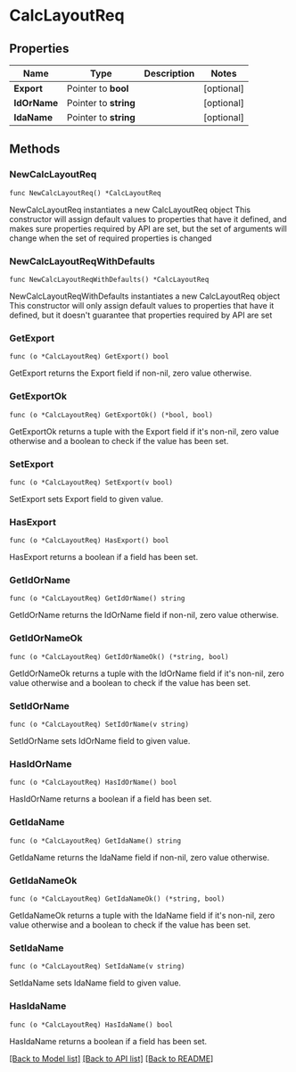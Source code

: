 # CalcLayoutReq

## Properties

Name | Type | Description | Notes
------------ | ------------- | ------------- | -------------
**Export** | Pointer to **bool** |  | [optional] 
**IdOrName** | Pointer to **string** |  | [optional] 
**IdaName** | Pointer to **string** |  | [optional] 

## Methods

### NewCalcLayoutReq

`func NewCalcLayoutReq() *CalcLayoutReq`

NewCalcLayoutReq instantiates a new CalcLayoutReq object
This constructor will assign default values to properties that have it defined,
and makes sure properties required by API are set, but the set of arguments
will change when the set of required properties is changed

### NewCalcLayoutReqWithDefaults

`func NewCalcLayoutReqWithDefaults() *CalcLayoutReq`

NewCalcLayoutReqWithDefaults instantiates a new CalcLayoutReq object
This constructor will only assign default values to properties that have it defined,
but it doesn't guarantee that properties required by API are set

### GetExport

`func (o *CalcLayoutReq) GetExport() bool`

GetExport returns the Export field if non-nil, zero value otherwise.

### GetExportOk

`func (o *CalcLayoutReq) GetExportOk() (*bool, bool)`

GetExportOk returns a tuple with the Export field if it's non-nil, zero value otherwise
and a boolean to check if the value has been set.

### SetExport

`func (o *CalcLayoutReq) SetExport(v bool)`

SetExport sets Export field to given value.

### HasExport

`func (o *CalcLayoutReq) HasExport() bool`

HasExport returns a boolean if a field has been set.

### GetIdOrName

`func (o *CalcLayoutReq) GetIdOrName() string`

GetIdOrName returns the IdOrName field if non-nil, zero value otherwise.

### GetIdOrNameOk

`func (o *CalcLayoutReq) GetIdOrNameOk() (*string, bool)`

GetIdOrNameOk returns a tuple with the IdOrName field if it's non-nil, zero value otherwise
and a boolean to check if the value has been set.

### SetIdOrName

`func (o *CalcLayoutReq) SetIdOrName(v string)`

SetIdOrName sets IdOrName field to given value.

### HasIdOrName

`func (o *CalcLayoutReq) HasIdOrName() bool`

HasIdOrName returns a boolean if a field has been set.

### GetIdaName

`func (o *CalcLayoutReq) GetIdaName() string`

GetIdaName returns the IdaName field if non-nil, zero value otherwise.

### GetIdaNameOk

`func (o *CalcLayoutReq) GetIdaNameOk() (*string, bool)`

GetIdaNameOk returns a tuple with the IdaName field if it's non-nil, zero value otherwise
and a boolean to check if the value has been set.

### SetIdaName

`func (o *CalcLayoutReq) SetIdaName(v string)`

SetIdaName sets IdaName field to given value.

### HasIdaName

`func (o *CalcLayoutReq) HasIdaName() bool`

HasIdaName returns a boolean if a field has been set.


[[Back to Model list]](../README.md#documentation-for-models) [[Back to API list]](../README.md#documentation-for-api-endpoints) [[Back to README]](../README.md)


